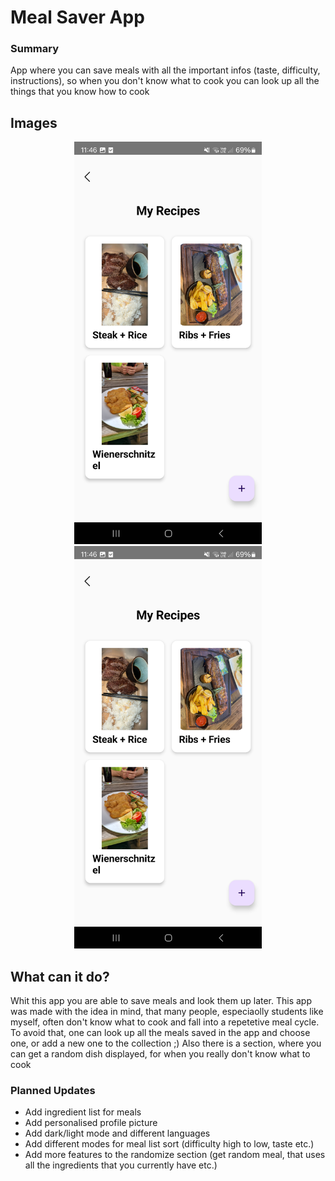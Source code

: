 # Meal Saver App

### Summary
App where you can save meals with all the important infos (taste, difficulty, instructions), so when you don't know what to cook you can look up all the things that you know how to cook

## Images

<p align="center">
  <img src="promo_img2.jpg" alt="Main screen" width="300"/>
  <img src="promo_img2.jpg" alt="Recipes section" width="300"/>
</p>

##  What can it do?
Whit this app you are able to save meals and look them up later. This app was made with the idea in mind, that many people, especiaolly students like myself, often don't know what to cook and fall into a repetetive meal cycle. To avoid that, one can look up all the meals saved in the app and choose one, or add a new one to the collection ;)
Also there is a section, where you can get a random dish displayed, for when you really don't know what to cook

### Planned Updates
- Add ingredient list for meals
- Add personalised profile picture
- Add dark/light mode and different languages
- Add different modes for meal list sort (difficulty high to low, taste etc.)
- Add more features to the randomize section (get random meal, that uses all the ingredients that you currently have etc.)
